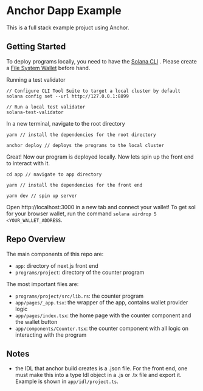 # Anchor Dapp Example

This is a full stack example projuct using Anchor.

## Getting Started

To deploy programs locally, you need to have the [Solana CLI](https://docs.solana.com/cli) . Please create a [File System Wallet](https://docs.solana.com/cli/conventions) before hand.

Running a test validator
```
// Configure CLI Tool Suite to target a local cluster by default
solana config set --url http://127.0.0.1:8899

// Run a local test validator
solana-test-validator
```

In a new terminal, navigate to the root directory

```
yarn // install the dependencies for the root directory

anchor deploy // deploys the programs to the local cluster
```

Great! Now our program is deployed locally. Now lets spin up the front end to interact with it.

```
cd app // navigate to app directory

yarn // install the dependencies for the front end

yarn dev // spin up server
```

Open http://localhost:3000 in a new tab and connect your wallet! To get sol for your browser wallet, run the command `solana airdrop 5 <YOUR_WALLET_ADDRESS`.

## Repo Overview

The main components of this repo are:

- `app`: directory of next.js front end
- `programs/project`: directory of the counter program

The most important files are:

- `programs/project/src/lib.rs`: the counter program
- `app/pages/_app.tsx`: the wrapper of the app, contains wallet provider logic
- `app/pages/index.tsx`: the home page with the counter component and the wallet button
- `app/components/Counter.tsx`: the counter component with all logic on interacting with the program

## Notes
- the IDL that anchor build creates is a .json file. For the front end, one must make this into a type Idl object in a .js or .tx file and export it. Example is shown in `app/idl/project.ts`.
